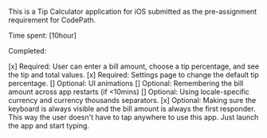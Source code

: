 This is a Tip Calculator application for iOS submitted as the pre-assignment requirement for CodePath.

Time spent: [10hour]

Completed:

[x] Required: User can enter a bill amount, choose a tip percentage, and see the tip and total values.
[x] Required: Settings page to change the default tip percentage.
[] Optional: UI animations
[] Optional: Remembering the bill amount across app restarts (if <10mins)
[] Optional: Using locale-specific currency and currency thousands separators.
[x] Optional: Making sure the keyboard is always visible and the bill amount is always the first responder. This way the user doesn't have to tap anywhere to use this app. Just launch the app and start typing.
